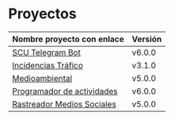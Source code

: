 # Proyectos

| Nombre proyecto con enlace                                                         | Versión |
|------------------------------------------------------------------------------------|---------|
| [SCU Telegram Bot](https://github.com/Test-Driven-Robins/scu-telegram-bot)                  | v6.0.0  |
| [Incidencias Tráfico](https://github.com/RakutenTeam/IncidenciasTrafico)           | v3.1.0  |
| [Medioambiental](https://github.com/medioambiental-tdd/medioambiental)             | v5.0.0  |
| [Programador de actividades](https://github.com/TaskingWorld/QAProject)            | v6.0.0  |
| [Rastreador Medios Sociales](https://github.com/Rastreador-medios-sociales/Scanner)| v5.0.0  |

